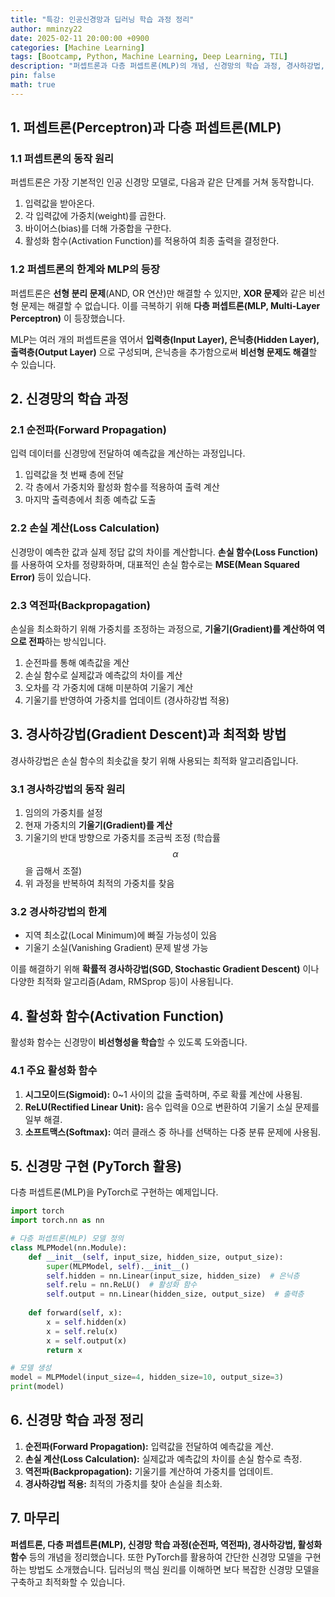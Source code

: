 ```yaml
---
title: "특강: 인공신경망과 딥러닝 학습 과정 정리"
author: mminzy22
date: 2025-02-11 20:00:00 +0900
categories: [Machine Learning]
tags: [Bootcamp, Python, Machine Learning, Deep Learning, TIL]
description: "퍼셉트론과 다층 퍼셉트론(MLP)의 개념, 신경망의 학습 과정, 경사하강법, 활성화 함수 등을 설명하고, PyTorch를 활용한 신경망 구현 예제를 제공합니다."
pin: false
math: true
---
```



## 1. 퍼셉트론(Perceptron)과 다층 퍼셉트론(MLP)
### 1.1 퍼셉트론의 동작 원리
퍼셉트론은 가장 기본적인 인공 신경망 모델로, 다음과 같은 단계를 거쳐 동작합니다.

1. 입력값을 받아온다.
2. 각 입력값에 가중치(weight)를 곱한다.
3. 바이어스(bias)를 더해 가중합을 구한다.
4. 활성화 함수(Activation Function)를 적용하여 최종 출력을 결정한다.

### 1.2 퍼셉트론의 한계와 MLP의 등장
퍼셉트론은 **선형 분리 문제**(AND, OR 연산)만 해결할 수 있지만, **XOR 문제**와 같은 비선형 문제는 해결할 수 없습니다. 이를 극복하기 위해 **다층 퍼셉트론(MLP, Multi-Layer Perceptron)** 이 등장했습니다.

MLP는 여러 개의 퍼셉트론을 엮어서 **입력층(Input Layer), 은닉층(Hidden Layer), 출력층(Output Layer)** 으로 구성되며, 은닉층을 추가함으로써 **비선형 문제도 해결**할 수 있습니다.

## 2. 신경망의 학습 과정

### 2.1 순전파(Forward Propagation)
입력 데이터를 신경망에 전달하여 예측값을 계산하는 과정입니다.

1. 입력값을 첫 번째 층에 전달
2. 각 층에서 가중치와 활성화 함수를 적용하여 출력 계산
3. 마지막 출력층에서 최종 예측값 도출

### 2.2 손실 계산(Loss Calculation)
신경망이 예측한 값과 실제 정답 값의 차이를 계산합니다. **손실 함수(Loss Function)** 를 사용하여 오차를 정량화하며, 대표적인 손실 함수로는 **MSE(Mean Squared Error)** 등이 있습니다.

### 2.3 역전파(Backpropagation)
손실을 최소화하기 위해 가중치를 조정하는 과정으로, **기울기(Gradient)를 계산하여 역으로 전파**하는 방식입니다.

1. 순전파를 통해 예측값을 계산
2. 손실 함수로 실제값과 예측값의 차이를 계산
3. 오차를 각 가중치에 대해 미분하여 기울기 계산
4. 기울기를 반영하여 가중치를 업데이트 (경사하강법 적용)

## 3. 경사하강법(Gradient Descent)과 최적화 방법
경사하강법은 손실 함수의 최솟값을 찾기 위해 사용되는 최적화 알고리즘입니다.

### 3.1 경사하강법의 동작 원리
1. 임의의 가중치를 설정
2. 현재 가중치의 **기울기(Gradient)를 계산**
3. 기울기의 반대 방향으로 가중치를 조금씩 조정 (학습률 $$ \alpha $$ 을 곱해서 조절)
4. 위 과정을 반복하여 최적의 가중치를 찾음

### 3.2 경사하강법의 한계
- 지역 최소값(Local Minimum)에 빠질 가능성이 있음
- 기울기 소실(Vanishing Gradient) 문제 발생 가능

이를 해결하기 위해 **확률적 경사하강법(SGD, Stochastic Gradient Descent)** 이나 다양한 최적화 알고리즘(Adam, RMSprop 등)이 사용됩니다.

## 4. 활성화 함수(Activation Function)
활성화 함수는 신경망이 **비선형성을 학습**할 수 있도록 도와줍니다.

### 4.1 주요 활성화 함수
1. **시그모이드(Sigmoid):** 0~1 사이의 값을 출력하며, 주로 확률 계산에 사용됨.
2. **ReLU(Rectified Linear Unit):** 음수 입력을 0으로 변환하여 기울기 소실 문제를 일부 해결.
3. **소프트맥스(Softmax):** 여러 클래스 중 하나를 선택하는 다중 분류 문제에 사용됨.

## 5. 신경망 구현 (PyTorch 활용)
다층 퍼셉트론(MLP)을 PyTorch로 구현하는 예제입니다.

```python
import torch
import torch.nn as nn

# 다층 퍼셉트론(MLP) 모델 정의
class MLPModel(nn.Module):
    def __init__(self, input_size, hidden_size, output_size):
        super(MLPModel, self).__init__()
        self.hidden = nn.Linear(input_size, hidden_size)  # 은닉층
        self.relu = nn.ReLU()  # 활성화 함수
        self.output = nn.Linear(hidden_size, output_size)  # 출력층
    
    def forward(self, x):
        x = self.hidden(x)
        x = self.relu(x)
        x = self.output(x)
        return x

# 모델 생성
model = MLPModel(input_size=4, hidden_size=10, output_size=3)
print(model)
```

## 6. 신경망 학습 과정 정리
1. **순전파(Forward Propagation):** 입력값을 전달하여 예측값을 계산.
2. **손실 계산(Loss Calculation):** 실제값과 예측값의 차이를 손실 함수로 측정.
3. **역전파(Backpropagation):** 기울기를 계산하여 가중치를 업데이트.
4. **경사하강법 적용:** 최적의 가중치를 찾아 손실을 최소화.

## 7. 마무리
**퍼셉트론, 다층 퍼셉트론(MLP), 신경망 학습 과정(순전파, 역전파), 경사하강법, 활성화 함수** 등의 개념을 정리했습니다. 또한 PyTorch를 활용하여 간단한 신경망 모델을 구현하는 방법도 소개했습니다. 딥러닝의 핵심 원리를 이해하면 보다 복잡한 신경망 모델을 구축하고 최적화할 수 있습니다.
